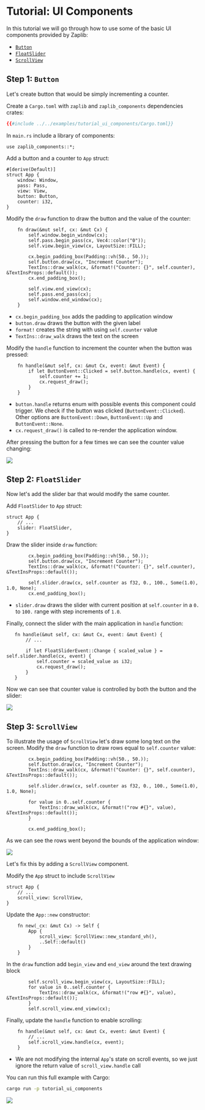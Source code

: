 # Tutorial: UI Components

In this tutorial we will go through how to use some of the basic UI components provided by Zaplib:
 - [`Button`](#step-1-button)
 - [`FloatSlider`](#step-2-floatslider)
 - [`ScrollView`](#step-3-scrollview)


## Step 1: `Button`

Let's create button that would be simply incrementing a counter.


Create a `Cargo.toml` with `zaplib` and `zaplib_components` dependencies crates:

```toml
{{#include ../../examples/tutorial_ui_components/Cargo.toml}}
```

In `main.rs` include a library of components:

```rust,noplayground
use zaplib_components::*;
```

Add a button and a counter to `App` struct:

```rust,noplayground
#[derive(Default)]
struct App {
    window: Window,
    pass: Pass,
    view: View,
    button: Button,
    counter: i32,
}
```


Modify the `draw` function to draw the button and the value of the counter:

```rust,noplayground
    fn draw(&mut self, cx: &mut Cx) {
        self.window.begin_window(cx);
        self.pass.begin_pass(cx, Vec4::color("0"));
        self.view.begin_view(cx, LayoutSize::FILL);

        cx.begin_padding_box(Padding::vh(50., 50.));
        self.button.draw(cx, "Increment Counter");
        TextIns::draw_walk(cx, &format!("Counter: {}", self.counter), &TextInsProps::default());
        cx.end_padding_box();

        self.view.end_view(cx);
        self.pass.end_pass(cx);
        self.window.end_window(cx);
    }
```
 - `cx.begin_padding_box` adds the padding to application window
 - `button.draw` draws the button with the given label
 - `format!` creates the string with using `self.counter` value
 - `TextIns::draw_walk` draws the text on the screen

Modify the `handle` function to increment the counter when the button was pressed:

```rust,noplayground
    fn handle(&mut self, cx: &mut Cx, event: &mut Event) {
        if let ButtonEvent::Clicked = self.button.handle(cx, event) {
            self.counter += 1;
            cx.request_draw();
        }
    }
```
 - `button.handle` returns enum with possible events this component could trigger. We check if the button was clicked (`ButtonEvent::Clicked`). Other options are `ButtonEvent::Down`, `ButtonEvent::Up` and `ButtonEvent::None`.
 - `cx.request_draw()` is called to re-render the application window.


After pressing the button for a few times we can see the counter value changing:

![](./img/tutorial_ui_components_1.png)


## Step 2: `FloatSlider`

Now let's add the slider bar that would modify the same counter.

Add `FloatSlider` to `App` struct:

```rust,noplayground
struct App {
    // ...
    slider: FloatSlider,
}
```

Draw the slider inside `draw` function:

```rust,noplayground
        cx.begin_padding_box(Padding::vh(50., 50.));
        self.button.draw(cx, "Increment Counter");
        TextIns::draw_walk(cx, &format!("Counter: {}", self.counter), &TextInsProps::default());

        self.slider.draw(cx, self.counter as f32, 0., 100., Some(1.0), 1.0, None);
        cx.end_padding_box();
```
 - `slider.draw` draws the slider with current position at `self.counter` in a `0.` to `100.` range with step increments of `1.0`.

 Finally, connect the slider with the main application in `handle` function:
 
 ```rust,noplayground
    fn handle(&mut self, cx: &mut Cx, event: &mut Event) {
        // ...

        if let FloatSliderEvent::Change { scaled_value } = self.slider.handle(cx, event) {
            self.counter = scaled_value as i32;
            cx.request_draw();
        }
    }
 ```

Now we can see that counter value is controlled by both the button and the slider:

![](./img/tutorial_ui_components_2.png)
   

## Step 3: `ScrollView`

To illustrate the usage of `ScrollView` let's draw some long text on the screen. Modify the `draw` function to draw  rows equal to `self.counter` value:

```rust,noplayground
        cx.begin_padding_box(Padding::vh(50., 50.));
        self.button.draw(cx, "Increment Counter");
        TextIns::draw_walk(cx, &format!("Counter: {}", self.counter), &TextInsProps::default());

        self.slider.draw(cx, self.counter as f32, 0., 100., Some(1.0), 1.0, None);

        for value in 0..self.counter {
            TextIns::draw_walk(cx, &format!("row #{}", value), &TextInsProps::default());
        }

        cx.end_padding_box();
```

As we can see the rows went beyond the bounds of the application window:

![](./img/tutorial_ui_components_3.png)

Let's fix this by adding a `ScrollView` component.

Modify the `App` struct to include `ScrollView`

```rust,noplayground
struct App {
    // ...
    scroll_view: ScrollView,
}
```

Update the `App::new` constructor:

```rust,noplayground
    fn new(_cx: &mut Cx) -> Self {
        App {
            scroll_view: ScrollView::new_standard_vh(),
            ..Self::default()
        }
    }
```

In the `draw` function add `begin_view`  and `end_view` around the text drawing block

```rust,noplayground
        self.scroll_view.begin_view(cx, LayoutSize::FILL);
        for value in 0..self.counter {
            TextIns::draw_walk(cx, &format!("row #{}", value), &TextInsProps::default());
        }
        self.scroll_view.end_view(cx);
```

Finally, update the `handle` function to enable scrolling:

```rust,noplayground
    fn handle(&mut self, cx: &mut Cx, event: &mut Event) {
        // ...
        self.scroll_view.handle(cx, event);
    }
```
 - We are not modifying the internal `App`'s state on scroll events, so we just ignore the return value of `scroll_view.handle` call

You can run this full example with Cargo:

```bash
cargo run -p tutorial_ui_components
```

![](./img/tutorial_ui_components_4.png)
